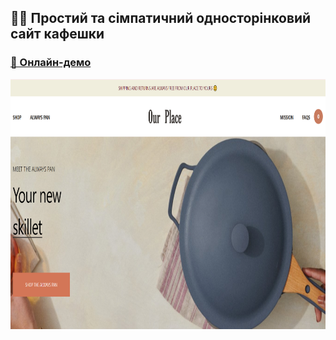 ## 👩‍⚖️ Простий та сімпатичний односторінковий сайт кафешки 
### [🔗 Онлайн-демо](https://alexsand-r.github.io/our-place/)
<p align="center">
  <img src="img/Our place.png" alt="Image 1" width="800" height="400">
</p>


